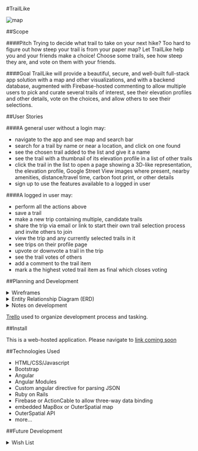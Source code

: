 #TrailLike

![map](http://images.nationalgeographic.com/wpf/media-content/richmedia/0/473/project/trail-maps/img/glacier-main-610.jpg)


##Scope


####Pitch
Trying to decide what trail to take on your next hike?  Too hard to figure out how steep your trail is from your paper map?  Let TrailLike help you and your friends make a choice!  Choose some trails, see how steep they are, and vote on them with your friends.

####Goal
TrailLike will provide a beautiful, secure, and well-built full-stack app solution with a map and other visualizations, and with a backend database, augmented with Firebase-hosted commenting to allow multiple users to pick and curate several trails of interest, see their elevation profiles and other details, vote on the choices, and allow others to see their selections.

##User Stories

####A general user without a login may:
- navigate to the app and see map and search bar
- search for a trail by name or near a location, and click on one found
- see the chosen trail added to the list and give it a name
- see the trail with a thumbnail of its elevation profile in a list of other trails 
- click the trail in the list to open a page showing a 3D-like representation, the elevation profile, Google Street View images where present, nearby amenities, distance/travel time, carbon foot print, or other details
- sign up to use the features available to a logged in user
 
####A logged in user may:
- perform all the actions above
- save a trail
- make a new trip containing multiple, candidate trails
- share the trip via email or link to start their own trail selection process and invite others to join
- view the trip and any currently selected trails in it
- see trips on their profile page
- upvote or downvote a trail in the trip
- see the trail votes of others
- add a comment to the trail item
- mark a the highest voted trail item as final which closes voting

##Planning and Development

<details><summary>Wireframes</summary>
![wireframe](https://ucarecdn.com/8ebec341-bc84-4563-9fcb-a99672b3334b/Wireframe.png =200x) 
![show](https://ucarecdn.com/5c2052c8-5e8b-4f07-ab06-e39f3f3578e8/ShowPage.jpg =200x)
![signup](https://ucarecdn.com/c20252cd-8dc1-45f7-a17b-511f2771a13c/SignUp.jpg =200x)
![profile](https://ucarecdn.com/a2e849fa-0965-4424-a5a4-71c57d8382fd/Profile.jpg =200x)
</details>

<details><summary>Entity Relationship Diagram (ERD)</summary>
![ERD](https://ucarecdn.com/de9be9fe-8f46-49cb-88e8-3ca5857b3f1f/TrailLikeERD.jpg)
</details>

<details><summary>Notes on development</summary>

###First scope

Hopes for this project ran high, and I attempted to throw everything I could think of into the original design.  Most important of of all, I planned to make a trail interaction involving a single page where a trail would be shown in three contexts -- overhead map, Street View, and elevation profile graph -- that interact with each other.  I tested this for a weekend and made slow progress, but time constraints necessitate slimming down the scope and focusing on the minimum viable product.
<details><summary>First project scope details</summary>

#####Breaking up the user stories above into tasks and technologies to test
Good advice: try the trail visulation piece first and back out to something simpler if it proves to challenging for the available time.

#####Visualization
Demonstrate a user interaction between a map, a profile, and Google Street View.

Needs: a map with a route, an elevation profile of that route, and Street Views at places along the route.
Should give a longitude/latitude that will change with user interaction at any of the three views whcih in turn change each of the other views

To allow Maps and Street View, these uses must be enabled on my API key at the [Google dev console for project name: TrailLike](https://console.developers.google.com/apis/api/maps_backend/overview?project=traillike-5b077)

- MAP: Google or MapBox, query locations in radius around a search term or a clicked point
- SEARCH: OuterSpatial API data queried by MapBox map interactions
- CONCATENATE: Link several trails together and treat as one.  Simple object concatenation?
- INTERACTION: Add to list with Angular
- DISPLAY:  3D-like representation built in WebGL or MapBox tilt.  Show nearby amenities as icons from OuterSpatial.  Calculate 3D distance. Calculate travel time based on a metric that must already exist?  Calculate calories burned.  Build into a beautiful display.
- ELEVATIONS: Turn trail or concatenation of trails into an elevation profile.  Show using D3.

#####Basic CRUD app 
Use Rails to build structure around users and their trips, votes, comments.
Angular mini-app in the front-end to handle search UI and voting. 

- COMMENTING: Build a Firebase backend to allow real-time comments and voting.  Show on the trail page and the main page.
- USERS: Use bcrypt, auth, and flash messages and restrictions on various pages.

</details>

###Current scope: Minimum Viable Product
Map searches get added .

</details>

[Trello](https://trello.com/b/6cSDeqnQ/traillike) used to organize development process and tasking.


##Install

This is a web-hosted application. Please navigate to [link coming soon](http://google.com)

##Technologies Used

- HTML/CSS/Javascript
- Bootstrap
- Angular
- Angular Modules
- Custom angular directive for parsing JSON
- Ruby on Rails
- Firebase or ActionCable to allow three-way data binding
- embedded MapBox or OuterSpatial map
- OuterSpatial API
- more...


##Future Development

<details><summary>Wish List</summary>

- overlay the trail profiles on each other, which would need to...
- recalculate the trail profiles based on a consistent y-axis among listed trails to enable an "apples-to-apples" comparison
- use WebGL, Three.js, or A-Frame to provide a 3D-like experience of the trail data
- link to OuterSpatial to allow source data updating
- export trips to PDF Maps
- add photos taken with PDF Maps back into the app
- modals for login, profile
- use friendly URLs to allow sharing
-
</details>


